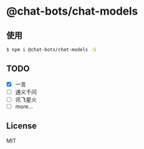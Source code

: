 # @chat-bots/chat-models


## 使用

```bash
$ npm i @chat-bots/chat-models -S
```

## TODO

- [x] 一言
- [ ] 通义千问
- [ ] 讯飞星火
- [ ] more...

## License

MIT
